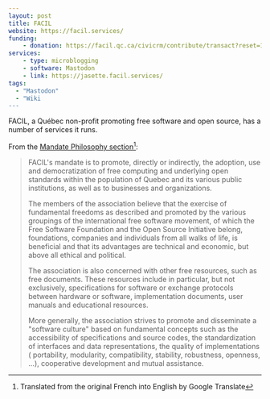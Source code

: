```yaml
---
layout: post
title: FACIL
website: https://facil.services/
funding:
    - donation: https://facil.qc.ca/civicrm/contribute/transact?reset=1&id=2
services:
    - type: microblogging
    - software: Mastodon
    - link: https://jasette.facil.services/
tags:
  - "Mastodon"
  - "Wiki
---
```

FACIL, a Québec non-profit promoting free software and open source, has a number of services it runs.

From the [Mandate Philosophy section](https://facil.qc.ca/association/mandat)[^gtranslate]: 

[^gtranslate]: Translated from the original French into English by Google Translate

> FACIL's mandate is to promote, directly or indirectly, the adoption, use and democratization of free computing and underlying open standards within the population of Quebec and its various public institutions, as well as to businesses and organizations.
>
> The members of the association believe that the exercise of fundamental freedoms as described and promoted by the various groupings of the international free software movement, of which the Free Software Foundation and the Open Source Initiative belong, foundations, companies and individuals from all walks of life, is beneficial and that its advantages are technical and economic, but above all ethical and political.
>
> The association is also concerned with other free resources, such as free documents. These resources include in particular, but not exclusively, specifications for software or exchange protocols between hardware or software, implementation documents, user manuals and educational resources.
>
> More generally, the association strives to promote and disseminate a "software culture" based on fundamental concepts such as the accessibility of specifications and source codes, the standardization of interfaces and data representations, the quality of implementations ( portability, modularity, compatibility, stability, robustness, openness, ...), cooperative development and mutual assistance.
